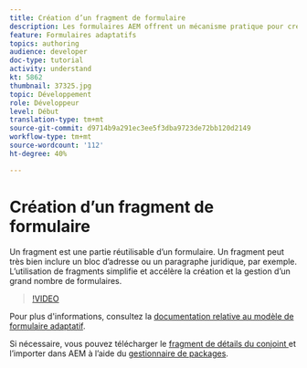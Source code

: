 ```yaml
---
title: Création d’un fragment de formulaire
description: Les formulaires AEM offrent un mécanisme pratique pour créer un segment de formulaire tel qu’un panneau ou un groupe de champs une seule fois et les réutiliser dans les formulaires adaptatifs.
feature: Formulaires adaptatifs
topics: authoring
audience: developer
doc-type: tutorial
activity: understand
kt: 5862
thumbnail: 37325.jpg
topic: Développement
role: Développeur
level: Début
translation-type: tm+mt
source-git-commit: d9714b9a291ec3ee5f3dba9723de72bb120d2149
workflow-type: tm+mt
source-wordcount: '112'
ht-degree: 40%

---
```



# Création d’un fragment de formulaire

Un fragment est une partie réutilisable d’un formulaire. Un fragment peut très bien inclure un bloc d’adresse ou un paragraphe juridique, par exemple. L’utilisation de fragments simplifie et accélère la création et la gestion d’un grand nombre de formulaires.


>[!VIDEO](https://video.tv.adobe.com/v/37325/quality=9)



Pour plus d&#39;informations, consultez la [documentation relative au modèle de formulaire adaptatif](https://docs.adobe.com/content/help/en/experience-manager-65/forms/adaptive-forms-basic-authoring/adaptive-form-fragments.html).

Si nécessaire, vous pouvez télécharger le [fragment de détails du conjoint ](assets/spouse-details-fragment.zip) et l’importer dans AEM à l’aide du [gestionnaire de packages](http://localhost:4502/crx/packmgr/index.jsp).





